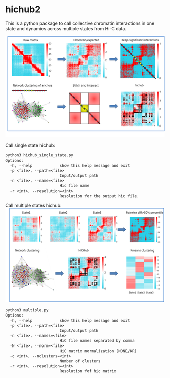 # hichub2

This is a python package to call collective chromatin interactions in one state and dynamics across multiple states from Hi-C data.

![alt text](https://github.com/zsq-berry/hichub2/blob/4084af25db298dc2ee6adb0671eb11c3ffa95925/Picture1.png)

Call single state hichub:
```
python3 hichub_single_state.py
Options:
  -h, --help            show this help message and exit
  -p <file>, --path=<file>
                        Input/output path
  -n <file>, --name=<file>
                        Hic file name
  -r <int>, --resolution=<int>
                        Resolution for the output hic file.

```

Call multiple states hichub:
![alt text](https://github.com/zsq-berry/hichub2/blob/4d83ccb67a13424b5308eb256475401215453b44/Picture2.png)
```
python3 multiple.py
Options:
  -h, --help            show this help message and exit
  -p <file>, --path=<file>
                        Input/output path
  -n <file>, --names=<file>
                        HiC file names separated by comma
  -N <file>, --norm=<file>
                        HiC matrix normalization (NONE/KR)
  -c <int>, --nclusters=<int>
                        Number of clusters
  -r <int>, --resolution=<int>
                        Resolution fof hic matrix
```

